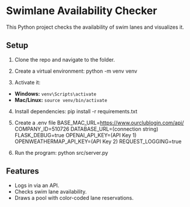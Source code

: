 # Swimlane Availability Checker

This Python project checks the availability of swim lanes and visualizes it.

## Setup

1. Clone the repo and navigate to the folder.
2. Create a virtual environment:
python -m venv venv

3. Activate it:
- **Windows:** `venv\Scripts\activate`
- **Mac/Linux:** `source venv/bin/activate`

4. Install dependencies:
pip install -r requirements.txt

5. Create a .env file
BASE_MAC_URL=https://www.ourclublogin.com/api/
COMPANY_ID=510726
DATABASE_URL=(connection string)
FLASK_DEBUG=true
OPENAI_API_KEY=(API Key 1)
OPENWEATHERMAP_API_KEY=(API Key 2)
REQUEST_LOGGING=true

6. Run the program:
python src/server.py

## Features
- Logs in via an API.
- Checks swim lane availability.
- Draws a pool with color-coded lane reservations.
